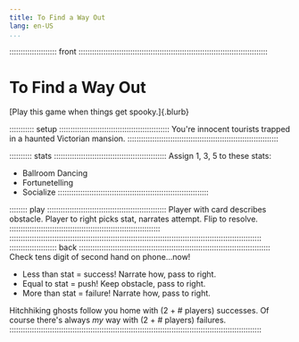 ```yaml
---
title: To Find a Way Out
lang: en-US
...
```


::::::::::::::::::::: front ::::::::::::::::::::::::::::::::::::::::::::::::::::::::::::::::::::::::::::::::::::
# To Find a Way Out

[Play this game when things get spooky.]{.blurb}

::::::::::: setup :::::::::::::::::::::::::::::::::::::::::::::::::
You're innocent tourists trapped in a haunted Victorian mansion.
:::::::::::::::::::::::::::::::::::::::::::::::::::::::::::::::::::

:::::::::: stats ::::::::::::::::::::::::::::::::::::::::::::::::::
Assign 1, 3, 5 to these stats: 

- Ballroom Dancing
- Fortunetelling
- Socialize
:::::::::::::::::::::::::::::::::::::::::::::::::::::::::::::::::::

:::::::: play :::::::::::::::::::::::::::::::::::::::::::::::::::::
Player with card describes obstacle. 
Player to right picks stat, narrates attempt.
Flip to resolve.
:::::::::::::::::::::::::::::::::::::::::::::::::::::::::::::::::::
::::::::::::::::::::::::::::::::::::::::::::::::::::::::::::::::::::::::::::::::::::::::::::::::::::::::::::::::
::::::::::::::::::::: back :::::::::::::::::::::::::::::::::::::::::::::::::::::::::::::::::::::::::::::::::::::
Check tens digit of second hand on phone...now!

- Less than stat = success! Narrate how, pass to right.
- Equal to stat = push! Keep obstacle, pass to right.
- More than stat = failure! Narrate how, pass to right.

Hitchhiking ghosts follow you home with (2 + # players) successes.
Of course there's always *my* way with (2 + # players) failures.
::::::::::::::::::::::::::::::::::::::::::::::::::::::::::::::::::::::::::::::::::::::::::::::::::::::::::::::::
